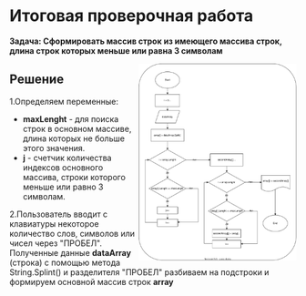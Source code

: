 # Итоговая проверочная работа

**Задача: Сформировать массив строк из имеющего массива строк, длина строк которых меньше или равна 3 символам**

<img src=".//IMG/block_diagram.svg " width="55%" align="right"> 

## Решение

1.Определяем переменные:
* **maxLenght** - для поиска строк в основном массиве, длина которых не больше этого значения.
* **j** - счетчик количества индексов основного массива, строки которого меньше или равно 3 символам.

2.Пользователь вводит с клавиатуры некоторое количество слов, символов или чисел через "ПРОБЕЛ".
Полученные данные **dataArray** (строка) с помощью метода String.Splint() и разделителя "ПРОБЕЛ" 
разбиваем на подстроки и формируем основной массив строк **array**

